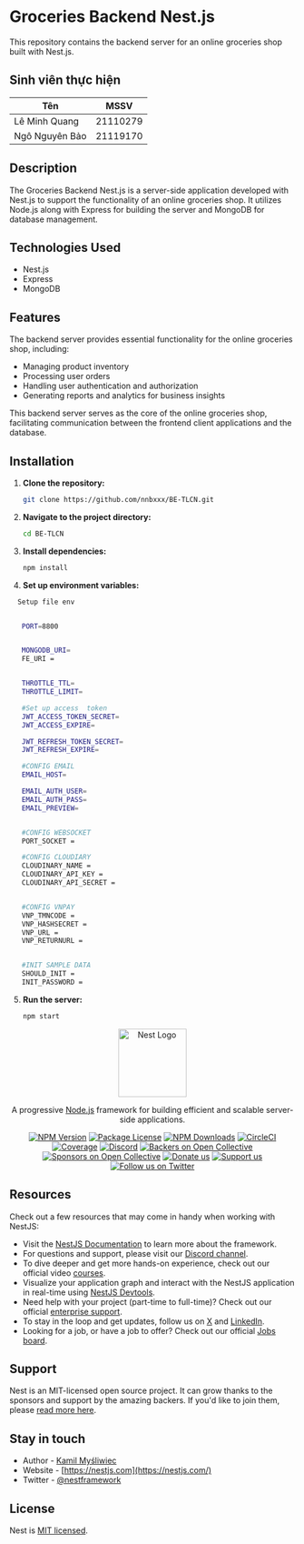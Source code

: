 # Groceries Backend Nest.js

This repository contains the backend server for an online groceries shop built with Nest.js.

## Sinh viên thực hiện

| Tên                | MSSV     |
| ------------------ | -------- |
| Lê Minh Quang      | 21110279 |
| Ngô Nguyên Bảo     | 21119170 |


## Description

The Groceries Backend Nest.js is a server-side application developed with Nest.js to support the functionality of an online groceries shop. It utilizes Node.js along with Express for building the server and MongoDB for database management.

## Technologies Used

- Nest.js
- Express
- MongoDB

## Features

The backend server provides essential functionality for the online groceries shop, including:

- Managing product inventory
- Processing user orders
- Handling user authentication and authorization
- Generating reports and analytics for business insights

This backend server serves as the core of the online groceries shop, facilitating communication between the frontend client applications and the database.

## Installation

1. **Clone the repository:**

   ```bash
   git clone https://github.com/nnbxxx/BE-TLCN.git
   ```

2. **Navigate to the project directory:**

   ```bash
   cd BE-TLCN
   ```

3. **Install dependencies:**

   ```bash
   npm install
   ```

4. **Set up environment variables:**

 ```bash
   Setup file env


    PORT=8800


    MONGODB_URI=
    FE_URI = 


    THROTTLE_TTL=
    THROTTLE_LIMIT=

    #Set up access  token
    JWT_ACCESS_TOKEN_SECRET=
    JWT_ACCESS_EXPIRE=

    JWT_REFRESH_TOKEN_SECRET=
    JWT_REFRESH_EXPIRE=

    #CONFIG EMAIL
    EMAIL_HOST=

    EMAIL_AUTH_USER=
    EMAIL_AUTH_PASS=
    EMAIL_PREVIEW=


    #CONFIG WEBSOCKET
    PORT_SOCKET = 

    #CONFIG CLOUDIARY
    CLOUDINARY_NAME = 
    CLOUDINARY_API_KEY = 
    CLOUDINARY_API_SECRET = 


    #CONFIG VNPAY
    VNP_TMNCODE = 
    VNP_HASHSECRET = 
    VNP_URL = 
    VNP_RETURNURL = 


    #INIT SAMPLE DATA
    SHOULD_INIT = 
    INIT_PASSWORD = 
   ```

5. **Run the server:**

   ```bash
   npm start
   ```

<p align="center">
  <a href="http://nestjs.com/" target="blank"><img src="https://nestjs.com/img/logo-small.svg" width="120" alt="Nest Logo" /></a>
</p>

[circleci-image]: https://img.shields.io/circleci/build/github/nestjs/nest/master?token=abc123def456
[circleci-url]: https://circleci.com/gh/nestjs/nest

  <p align="center">A progressive <a href="http://nodejs.org" target="_blank">Node.js</a> framework for building efficient and scalable server-side applications.</p>
    <p align="center">
<a href="https://www.npmjs.com/~nestjscore" target="_blank"><img src="https://img.shields.io/npm/v/@nestjs/core.svg" alt="NPM Version" /></a>
<a href="https://www.npmjs.com/~nestjscore" target="_blank"><img src="https://img.shields.io/npm/l/@nestjs/core.svg" alt="Package License" /></a>
<a href="https://www.npmjs.com/~nestjscore" target="_blank"><img src="https://img.shields.io/npm/dm/@nestjs/common.svg" alt="NPM Downloads" /></a>
<a href="https://circleci.com/gh/nestjs/nest" target="_blank"><img src="https://img.shields.io/circleci/build/github/nestjs/nest/master" alt="CircleCI" /></a>
<a href="https://coveralls.io/github/nestjs/nest?branch=master" target="_blank"><img src="https://coveralls.io/repos/github/nestjs/nest/badge.svg?branch=master#9" alt="Coverage" /></a>
<a href="https://discord.gg/G7Qnnhy" target="_blank"><img src="https://img.shields.io/badge/discord-online-brightgreen.svg" alt="Discord"/></a>
<a href="https://opencollective.com/nest#backer" target="_blank"><img src="https://opencollective.com/nest/backers/badge.svg" alt="Backers on Open Collective" /></a>
<a href="https://opencollective.com/nest#sponsor" target="_blank"><img src="https://opencollective.com/nest/sponsors/badge.svg" alt="Sponsors on Open Collective" /></a>
  <a href="https://paypal.me/kamilmysliwiec" target="_blank"><img src="https://img.shields.io/badge/Donate-PayPal-ff3f59.svg" alt="Donate us"/></a>
    <a href="https://opencollective.com/nest#sponsor"  target="_blank"><img src="https://img.shields.io/badge/Support%20us-Open%20Collective-41B883.svg" alt="Support us"></a>
  <a href="https://twitter.com/nestframework" target="_blank"><img src="https://img.shields.io/twitter/follow/nestframework.svg?style=social&label=Follow" alt="Follow us on Twitter"></a>
</p>
  <!--[![Backers on Open Collective](https://opencollective.com/nest/backers/badge.svg)](https://opencollective.com/nest#backer)
  [![Sponsors on Open Collective](https://opencollective.com/nest/sponsors/badge.svg)](https://opencollective.com/nest#sponsor)-->


## Resources

Check out a few resources that may come in handy when working with NestJS:

- Visit the [NestJS Documentation](https://docs.nestjs.com) to learn more about the framework.
- For questions and support, please visit our [Discord channel](https://discord.gg/G7Qnnhy).
- To dive deeper and get more hands-on experience, check out our official video [courses](https://courses.nestjs.com/).
- Visualize your application graph and interact with the NestJS application in real-time using [NestJS Devtools](https://devtools.nestjs.com).
- Need help with your project (part-time to full-time)? Check out our official [enterprise support](https://enterprise.nestjs.com).
- To stay in the loop and get updates, follow us on [X](https://x.com/nestframework) and [LinkedIn](https://linkedin.com/company/nestjs).
- Looking for a job, or have a job to offer? Check out our official [Jobs board](https://jobs.nestjs.com).

## Support

Nest is an MIT-licensed open source project. It can grow thanks to the sponsors and support by the amazing backers. If you'd like to join them, please [read more here](https://docs.nestjs.com/support).

## Stay in touch

- Author - [Kamil Myśliwiec](https://twitter.com/kammysliwiec)
- Website - [https://nestjs.com](https://nestjs.com/)
- Twitter - [@nestframework](https://twitter.com/nestframework)

## License

Nest is [MIT licensed](https://github.com/nestjs/nest/blob/master/LICENSE).

```

```
